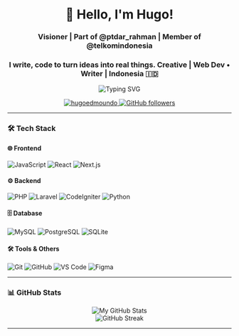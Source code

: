 <h1 align="center">👋 Hello, I'm Hugo!</h1>
<h3 align="center">Visioner | Part of @ptdar_rahman | Member of @telkomindonesia</h3>
<h3 align="center">I write, code to turn ideas into real things. Creative | Web Dev • Writer | Indonesia 🇮🇩</h3>

<p align="center">
  <img src="https://readme-typing-svg.herokuapp.com?center=true&width=900&lines=Thinks+Tahfidz+%26+Future+Tech+Leader;Building+the+Next+Big+Thing+from+PTD;Future+Computer+Scientist+in+Tokyo;Crypto+Dreamer+%26+Warung+Mie+Owner;Coding+Today,+Changing+the+World+Tomorrow" alt="Typing SVG" />
</p>


<p align="center">
  <a href="https://github.com/hugoedmoundo">
    <img src="https://komarev.com/ghpvc/?username=hugoedmoundo&label=Profile%20views&color=0e75b6&style=flat" alt="hugoedmoundo" />
  </a>
  <a href="https://github.com/hugoedmoundo?tab=followers">
    <img alt="GitHub followers" src="https://img.shields.io/github/followers/hugoedmoundo?color=green&logo=github">
  </a>
</p>

---

### 🛠️ Tech Stack

#### 🌐 Frontend
![JavaScript](https://img.shields.io/badge/JavaScript-F7DF1E?style=for-the-badge&logo=javascript&logoColor=black)
![React](https://img.shields.io/badge/React-20232A?style=for-the-badge&logo=react&logoColor=61DAFB)
![Next.js](https://img.shields.io/badge/Next.js-000000?style=for-the-badge&logo=nextdotjs&logoColor=white)

#### ⚙️ Backend
![PHP](https://img.shields.io/badge/PHP-777BB4?style=for-the-badge&logo=php&logoColor=white)
![Laravel](https://img.shields.io/badge/Laravel-FF2D20?style=for-the-badge&logo=laravel&logoColor=white)
![CodeIgniter](https://img.shields.io/badge/CodeIgniter-EF4223?style=for-the-badge&logo=codeigniter&logoColor=white)
![Python](https://img.shields.io/badge/Python-3776AB?style=for-the-badge&logo=python&logoColor=white)

#### 🗄️ Database
![MySQL](https://img.shields.io/badge/MySQL-005C84?style=for-the-badge&logo=mysql&logoColor=white)
![PostgreSQL](https://img.shields.io/badge/PostgreSQL-316192?style=for-the-badge&logo=postgresql&logoColor=white)
![SQLite](https://img.shields.io/badge/SQLite-07405E?style=for-the-badge&logo=sqlite&logoColor=white)

#### 🛠️ Tools & Others
![Git](https://img.shields.io/badge/Git-F05032?style=for-the-badge&logo=git&logoColor=white)
![GitHub](https://img.shields.io/badge/GitHub-181717?style=for-the-badge&logo=github&logoColor=white)
![VS Code](https://img.shields.io/badge/VSCode-0078D4?style=for-the-badge&logo=visual-studio-code&logoColor=white)
![Figma](https://img.shields.io/badge/Figma-F24E1E?style=for-the-badge&logo=figma&logoColor=white)

---

### 📊 GitHub Stats
<p align="center">
  <img src="https://github-readme-stats.vercel.app/api?username=hugoedmoundo&show_icons=true&theme=radical" alt="My GitHub Stats" />
  <br>
  <img src="https://github-readme-streak-stats.herokuapp.com/?user=hugoedmoundo&theme=dark" alt="GitHub Streak" />
</p>

---

<!--
### 📫 Let's Connect!
<p align="center">
  <a href="https://linkedin.com/in/yourusername" target="_blank">
    <img src="https://img.shields.io/badge/LinkedIn-0077B5?style=for-the-badge&logo=linkedin&logoColor=white" alt="LinkedIn"/>
  </a>
  <a href="https://twitter.com/yourusername" target="_blank">
    <img src="https://img.shields.io/badge/Twitter-1DA1F2?style=for-the-badge&logo=twitter&logoColor=white" alt="Twitter"/>
  </a>
  <a href="mailto:youremail@example.com">
    <img src="https://img.shields.io/badge/Gmail-D14836?style=for-the-badge&logo=gmail&logoColor=white" alt="Gmail"/>
  </a>
</p>
-->
